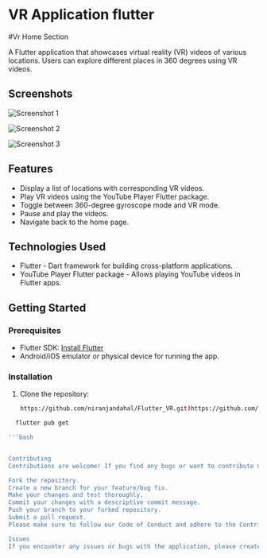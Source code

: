 # VR Application flutter
#Vr Home Section

A Flutter application that showcases virtual reality (VR) videos of various locations. Users can explore different places in 360 degrees using VR videos.

## Screenshots

![Screenshot 1](https://github.com/yourusername/your-repo/blob/main/screenshots/screenshot1.png)

![Screenshot 2](https://github.com/yourusername/your-repo/blob/main/screenshots/screenshot2.png)

![Screenshot 3](https://github.com/yourusername/your-repo/blob/main/screenshots/screenshot3.png)

## Features

- Display a list of locations with corresponding VR videos.
- Play VR videos using the YouTube Player Flutter package.
- Toggle between 360-degree gyroscope mode and VR mode.
- Pause and play the videos.
- Navigate back to the home page.

## Technologies Used

- Flutter - Dart framework for building cross-platform applications.
- YouTube Player Flutter package - Allows playing YouTube videos in Flutter apps.

## Getting Started

### Prerequisites

- Flutter SDK: [Install Flutter](https://flutter.dev/docs/get-started/install)
- Android/iOS emulator or physical device for running the app.

### Installation

1. Clone the repository:

   ```bash
   https://github.com/niranjandahal/Flutter_VR.git)https://github.com/niranjandahal/Flutter_VR.git

  ```bash
    flutter pub get

'''bash


Contributing
Contributions are welcome! If you find any bugs or want to contribute new features, please follow these steps:

Fork the repository.
Create a new branch for your feature/bug fix.
Make your changes and test thoroughly.
Commit your changes with a descriptive commit message.
Push your branch to your forked repository.
Submit a pull request.
Please make sure to follow our Code of Conduct and adhere to the Contributing Guidelines.

Issues
If you encounter any issues or bugs with the application, please create a new issue on GitHub. Include a detailed description and steps to reproduce the problem.

              



